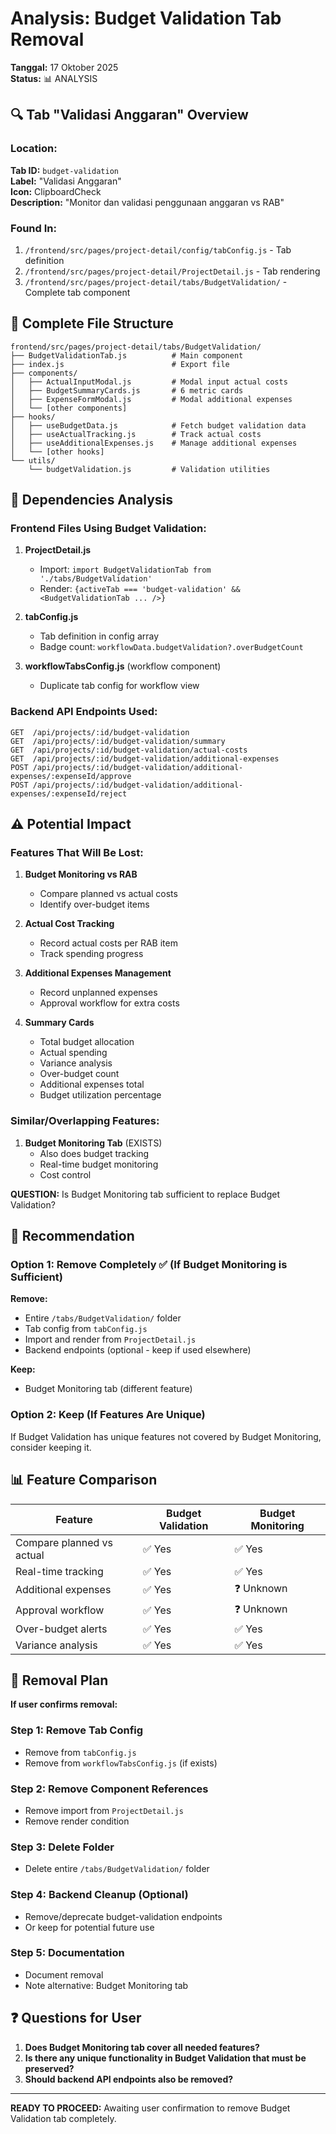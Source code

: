 # Analysis: Budget Validation Tab Removal

**Tanggal:** 17 Oktober 2025  
**Status:** 📊 ANALYSIS

## 🔍 Tab "Validasi Anggaran" Overview

### Location:
**Tab ID:** `budget-validation`  
**Label:** "Validasi Anggaran"  
**Icon:** ClipboardCheck  
**Description:** "Monitor dan validasi penggunaan anggaran vs RAB"

### Found In:
1. `/frontend/src/pages/project-detail/config/tabConfig.js` - Tab definition
2. `/frontend/src/pages/project-detail/ProjectDetail.js` - Tab rendering
3. `/frontend/src/pages/project-detail/tabs/BudgetValidation/` - Complete tab component

## 📁 Complete File Structure

```
frontend/src/pages/project-detail/tabs/BudgetValidation/
├── BudgetValidationTab.js          # Main component
├── index.js                        # Export file
├── components/
│   ├── ActualInputModal.js         # Modal input actual costs
│   ├── BudgetSummaryCards.js       # 6 metric cards
│   ├── ExpenseFormModal.js         # Modal additional expenses
│   └── [other components]
├── hooks/
│   ├── useBudgetData.js            # Fetch budget validation data
│   ├── useActualTracking.js        # Track actual costs
│   ├── useAdditionalExpenses.js    # Manage additional expenses
│   └── [other hooks]
└── utils/
    └── budgetValidation.js         # Validation utilities
```

## 🔗 Dependencies Analysis

### Frontend Files Using Budget Validation:
1. **ProjectDetail.js**
   - Import: `import BudgetValidationTab from './tabs/BudgetValidation'`
   - Render: `{activeTab === 'budget-validation' && <BudgetValidationTab ... />}`

2. **tabConfig.js**
   - Tab definition in config array
   - Badge count: `workflowData.budgetValidation?.overBudgetCount`

3. **workflowTabsConfig.js** (workflow component)
   - Duplicate tab config for workflow view

### Backend API Endpoints Used:
```
GET  /api/projects/:id/budget-validation
GET  /api/projects/:id/budget-validation/summary
GET  /api/projects/:id/budget-validation/actual-costs
GET  /api/projects/:id/budget-validation/additional-expenses
POST /api/projects/:id/budget-validation/additional-expenses/:expenseId/approve
POST /api/projects/:id/budget-validation/additional-expenses/:expenseId/reject
```

## ⚠️ Potential Impact

### Features That Will Be Lost:
1. **Budget Monitoring vs RAB**
   - Compare planned vs actual costs
   - Identify over-budget items
   
2. **Actual Cost Tracking**
   - Record actual costs per RAB item
   - Track spending progress

3. **Additional Expenses Management**
   - Record unplanned expenses
   - Approval workflow for extra costs

4. **Summary Cards**
   - Total budget allocation
   - Actual spending
   - Variance analysis
   - Over-budget count
   - Additional expenses total
   - Budget utilization percentage

### Similar/Overlapping Features:
1. **Budget Monitoring Tab** (EXISTS)
   - Also does budget tracking
   - Real-time budget monitoring
   - Cost control

**QUESTION:** Is Budget Monitoring tab sufficient to replace Budget Validation?

## 🎯 Recommendation

### Option 1: Remove Completely ✅ (If Budget Monitoring is Sufficient)
**Remove:**
- Entire `/tabs/BudgetValidation/` folder
- Tab config from `tabConfig.js`
- Import and render from `ProjectDetail.js`
- Backend endpoints (optional - keep if used elsewhere)

**Keep:**
- Budget Monitoring tab (different feature)

### Option 2: Keep (If Features Are Unique)
If Budget Validation has unique features not covered by Budget Monitoring, consider keeping it.

## 📊 Feature Comparison

| Feature | Budget Validation | Budget Monitoring |
|---------|------------------|-------------------|
| Compare planned vs actual | ✅ Yes | ✅ Yes |
| Real-time tracking | ✅ Yes | ✅ Yes |
| Additional expenses | ✅ Yes | ❓ Unknown |
| Approval workflow | ✅ Yes | ❓ Unknown |
| Over-budget alerts | ✅ Yes | ✅ Yes |
| Variance analysis | ✅ Yes | ✅ Yes |

## 🚀 Removal Plan

**If user confirms removal:**

### Step 1: Remove Tab Config
- Remove from `tabConfig.js`
- Remove from `workflowTabsConfig.js` (if exists)

### Step 2: Remove Component References
- Remove import from `ProjectDetail.js`
- Remove render condition

### Step 3: Delete Folder
- Delete entire `/tabs/BudgetValidation/` folder

### Step 4: Backend Cleanup (Optional)
- Remove/deprecate budget-validation endpoints
- Or keep for potential future use

### Step 5: Documentation
- Document removal
- Note alternative: Budget Monitoring tab

## ❓ Questions for User

1. **Does Budget Monitoring tab cover all needed features?**
2. **Is there any unique functionality in Budget Validation that must be preserved?**
3. **Should backend API endpoints also be removed?**

---

**READY TO PROCEED:** Awaiting user confirmation to remove Budget Validation tab completely.
